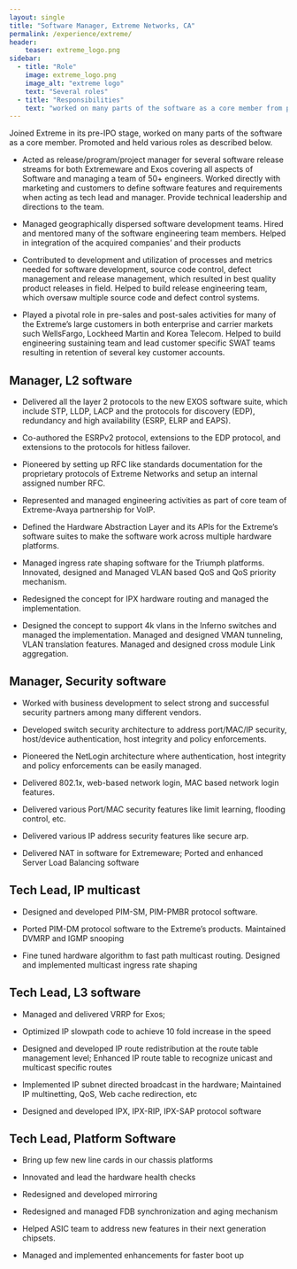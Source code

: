 ```yaml
---
layout: single
title: "Software Manager, Extreme Networks, CA"
permalink: /experience/extreme/
header:
    teaser: extreme_logo.png
sidebar:
  - title: "Role"
    image: extreme_logo.png
    image_alt: "extreme logo"
    text: "Several roles"
  - title: "Responsibilities"
    text: "worked on many parts of the software as a core member from pre-IPOstage"
---
```


Joined Extreme in its pre-IPO stage, worked on many parts of the software as a
core member. Promoted and held various roles as described below. 

* Acted as release/program/project manager for several software release streams
for both Extremeware and Exos covering all aspects of Software and managing a
team of 50+ engineers. Worked directly with marketing and customers to define
software features and requirements when acting as tech lead and manager.
Provide technical leadership and directions to the team.

* Managed geographically dispersed software development teams. Hired and
mentored many of the software engineering team members. Helped in integration
of the acquired companies’ and their products

* Contributed to development and utilization of processes and metrics needed
for software development, source code control, defect management and release
management, which resulted in best quality product releases in field. Helped to
build release engineering team, which oversaw multiple source code and defect
control systems.

* Played a pivotal role in pre-sales and post-sales activities for many of the
Extreme’s large customers in both enterprise and carrier markets such
WellsFargo, Lockheed Martin and Korea Telecom. Helped to build engineering
sustaining team and lead customer specific SWAT teams resulting in retention of
several key customer accounts.

Manager, L2 software
---------------------
* Delivered all the layer 2 protocols to the new EXOS software suite, which
include STP, LLDP, LACP and the protocols for discovery (EDP), redundancy and
high availability (ESRP, ELRP and EAPS). 

* Co-authored the ESRPv2 protocol, extensions to the EDP protocol, and
extensions to the protocols for hitless failover.

* Pioneered by setting up RFC like standards documentation for the proprietary
protocols of Extreme Networks and setup an internal assigned number RFC.

* Represented and managed engineering activities as part of core team of
Extreme-Avaya partnership for VoIP.

* Defined the Hardware Abstraction Layer and its APIs for the Extreme’s
software suites to make the software work across multiple hardware platforms.

* Managed ingress rate shaping software for the Triumph platforms. Innovated,
designed and Managed VLAN based QoS and QoS priority mechanism.

* Redesigned the concept for IPX hardware routing and managed the
implementation. 

* Designed the concept to support 4k vlans in the Inferno switches and managed
the implementation. Managed and designed VMAN tunneling, VLAN translation
features. Managed and designed cross module Link aggregation.

Manager, Security software
--------------------------
* Worked with business development to select strong and successful security
partners among many different vendors.

* Developed switch security architecture to address port/MAC/IP security,
host/device authentication, host integrity and policy enforcements. 

* Pioneered the NetLogin architecture where authentication, host integrity and
policy enforcements can be easily managed.

* Delivered 802.1x, web-based network login, MAC based network login features. 

* Delivered various Port/MAC security features like limit learning, flooding
control, etc. 

* Delivered various IP address security features like secure arp.

* Delivered NAT in software for Extremeware; Ported and enhanced Server Load
Balancing software

Tech Lead, IP multicast
-----------------------
* Designed and developed PIM-SM, PIM-PMBR protocol software. 

* Ported PIM-DM protocol software to the Extreme’s products. Maintained DVMRP
and IGMP snooping

* Fine tuned hardware algorithm to fast path multicast routing. Designed and
implemented multicast ingress rate shaping

Tech Lead, L3 software
----------------------
* Managed and delivered VRRP for Exos; 

* Optimized IP slowpath code to achieve 10 fold increase in the speed

* Designed and developed IP route redistribution at the route table management
level; Enhanced IP route table to recognize unicast and multicast specific
routes

* Implemented IP subnet directed broadcast in the hardware;  Maintained IP
multinetting, QoS, Web cache redirection, etc

* Designed and developed IPX, IPX-RIP, IPX-SAP protocol software

Tech Lead, Platform Software
----------------------------
* Bring up few new line cards in our chassis platforms

* Innovated and lead the hardware health checks

* Redesigned and developed mirroring

* Redesigned and managed FDB synchronization and aging mechanism

* Helped ASIC team to address new features in their next generation chipsets.

* Managed and implemented enhancements for faster boot up


